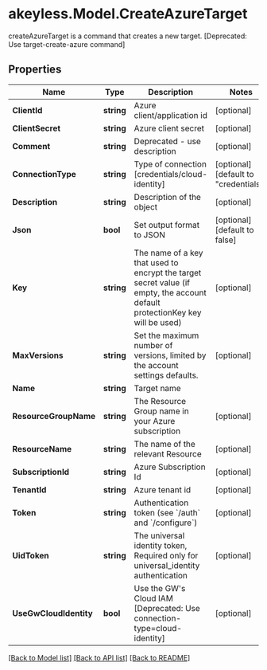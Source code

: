 # akeyless.Model.CreateAzureTarget
createAzureTarget is a command that creates a new target. [Deprecated: Use target-create-azure command]

## Properties

Name | Type | Description | Notes
------------ | ------------- | ------------- | -------------
**ClientId** | **string** | Azure client/application id | [optional] 
**ClientSecret** | **string** | Azure client secret | [optional] 
**Comment** | **string** | Deprecated - use description | [optional] 
**ConnectionType** | **string** | Type of connection [credentials/cloud-identity] | [optional] [default to "credentials"]
**Description** | **string** | Description of the object | [optional] 
**Json** | **bool** | Set output format to JSON | [optional] [default to false]
**Key** | **string** | The name of a key that used to encrypt the target secret value (if empty, the account default protectionKey key will be used) | [optional] 
**MaxVersions** | **string** | Set the maximum number of versions, limited by the account settings defaults. | [optional] 
**Name** | **string** | Target name | 
**ResourceGroupName** | **string** | The Resource Group name in your Azure subscription | [optional] 
**ResourceName** | **string** | The name of the relevant Resource | [optional] 
**SubscriptionId** | **string** | Azure Subscription Id | [optional] 
**TenantId** | **string** | Azure tenant id | [optional] 
**Token** | **string** | Authentication token (see &#x60;/auth&#x60; and &#x60;/configure&#x60;) | [optional] 
**UidToken** | **string** | The universal identity token, Required only for universal_identity authentication | [optional] 
**UseGwCloudIdentity** | **bool** | Use the GW&#39;s Cloud IAM [Deprecated: Use connection-type&#x3D;cloud-identity] | [optional] 

[[Back to Model list]](../README.md#documentation-for-models) [[Back to API list]](../README.md#documentation-for-api-endpoints) [[Back to README]](../README.md)

